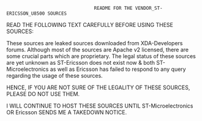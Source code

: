                                     README FOR THE VENDOR_ST-ERICSSON_U8500 SOURCES

READ THE FOLLOWING TEXT CAREFULLY BEFORE USING THESE SOURCES:

These sources are leaked sources downloaded from XDA-Developers forums. Although most of the sources are Apache v2 licensed, there are some crucial parts which are proprietary. The legal status of these sources are yet unknown as ST-Ericsson does not exist now & both ST-Microelectronics as well as Ericsson has failed to respond to any query regarding the usage of these sources.

HENCE, IF YOU ARE NOT SURE OF THE LEGALITY OF THESE SOURCES, PLEASE DO NOT USE THEM. 

I WILL CONTINUE TO HOST THESE SOURCES UNTIL ST-Microelectronics OR Ericsson SENDS ME A TAKEDOWN NOTICE.